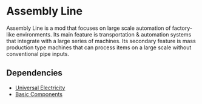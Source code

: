 # Assembly Line

Assembly Line is a mod that focuses on large scale automation of factory-like environments. Its main feature is transportation & automation systems that integrate with a large series of machines. Its secondary feature is mass production type machines that can process items on a large scale without conventional pipe inputs.  

## Dependencies

- [Universal Electricity](https://git.tilera.org/Anvilcraft/universal-electricity)
- [Basic Components](https://git.tilera.org/Anvilcraft/basic-components)